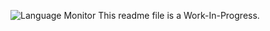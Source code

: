 ![Language Monitor](http://lichtzeit.altervista.org/cdn/resources/frostix.com/plugins/LanguageMonitor.png)
This readme file is a Work-In-Progress.